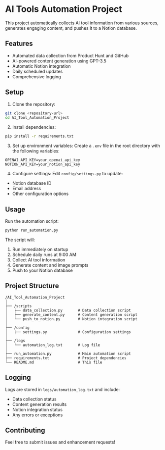 # AI Tools Automation Project

This project automatically collects AI tool information from various sources, generates engaging content, and pushes it to a Notion database.

## Features

- Automated data collection from Product Hunt and GitHub
- AI-powered content generation using GPT-3.5
- Automatic Notion integration
- Daily scheduled updates
- Comprehensive logging

## Setup

1. Clone the repository:
```bash
git clone <repository-url>
cd AI_Tool_Automation_Project
```

2. Install dependencies:
```bash
pip install -r requirements.txt
```

3. Set up environment variables:
Create a `.env` file in the root directory with the following variables:
```
OPENAI_API_KEY=your_openai_api_key
NOTION_API_KEY=your_notion_api_key
```

4. Configure settings:
Edit `config/settings.py` to update:
- Notion database ID
- Email address
- Other configuration options

## Usage

Run the automation script:
```bash
python run_automation.py
```

The script will:
1. Run immediately on startup
2. Schedule daily runs at 9:00 AM
3. Collect AI tool information
4. Generate content and image prompts
5. Push to your Notion database

## Project Structure

```
/AI_Tool_Automation_Project
│
├── /scripts
│   ├── data_collection.py       # Data collection script
│   ├── generate_content.py      # Content generation script
│   └── push_to_notion.py        # Notion integration script
│
├── /config
│   ├── settings.py              # Configuration settings
│
├── /logs
│   └── automation_log.txt       # Log file
│
├── run_automation.py            # Main automation script
├── requirements.txt             # Project dependencies
└── README.md                    # This file
```

## Logging

Logs are stored in `logs/automation_log.txt` and include:
- Data collection status
- Content generation results
- Notion integration status
- Any errors or exceptions

## Contributing

Feel free to submit issues and enhancement requests! 